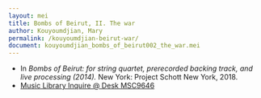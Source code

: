 ```yaml
---
layout: mei
title: Bombs of Beirut, II. The war
author: Kouyoumdjian, Mary
permalink: /kouyoumdjian-beirut-war/
document: kouyoumdjian_bombs_of_beirut002_the_war.mei
---
```


- In *Bombs of Beirut: for string quartet, prerecorded backing track, and live processing (2014).* New York: Project Schott New York, 2018.
- <a href="https://tufts.primo.exlibrisgroup.com/permalink/01TUN_INST/1kc9gia/alma991018697966703851" target="_blank">Music Library Inquire @ Desk MSC9646</a>
